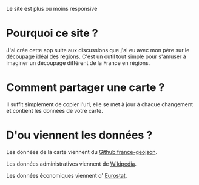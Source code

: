 Le site est plus ou moins responsive

# Pourquoi ce site ?

J'ai crée cette app suite aux discussions que j'ai eu avec mon père sur le découpage idéal des régions. C'est un outil
tout simple pour s'amuser à imaginer un découpage différent de la France en régions.

# Comment partager une carte ?

Il suffit simplement de copier l'url, elle se met à jour à chaque changement et contient les données de votre carte.

# D'ou viennent les données ?

Les données de la carte viennent du [Github france-geojson](https://github.com/gregoiredavid/france-geojson).

Les données administratives viennent de [Wikipedia](https://fr.wikipedia.org/wiki/R%C3%A9gion_fran%C3%A7aise).

Les données économiques viennent
d' [Eurostat](https://ec.europa.eu/eurostat/databrowser/view/nama_10r_3gdp/default/table?lang=en).